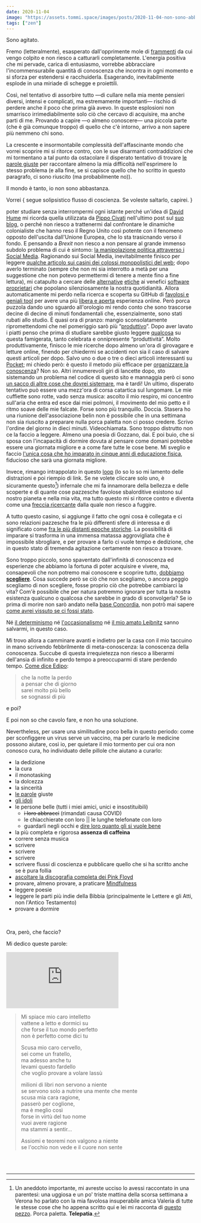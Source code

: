```yaml
---
date: 2020-11-04
image: "https://assets.tommi.space/images/posts/2020-11-04-non-sono-abbastanza.jpg"
tags: ["zen"]
---
```

Sono agitato.

Fremo (letteralmente), esasperato dall'opprimente mole di [frammenti](/frammenti) da cui vengo colpito e non riesco a catturarli completamente. L'energia positiva che mi pervade, carica di entusiasmo, vorrebbe abbracciare l'incommensurabile quantità di conoscenza che incontra in ogni momento e si sforza per estendersi e racchuiderla. Esagerando, inevitabilmente esplode in una miriade di schegge e proiettili.

<!-- more -->

Così, nel tentativo di assorbire tutto —di cullare nella mia mente pensieri diversi, intensi e complicati, ma estremamente importanti— rischio di perdere anche il poco che prima già avevo. In queste esplosioni non smarrisco irrimediabilmente solo ciò che cercavo di acquisire, ma anche parti di me. Provando a capire —o almeno conoscere— una piccola parte (che è già comunque troppo) di quello che c'è intorno, arrivo a non sapere più nemmeno chi sono.

La crescente e insormontabile complessità dell'affascinante mondo che vorrei scoprire mi si ritorce contro, con le sue disarmanti contraddizioni che mi tormentano a tal punto da ostacolare il disperato tentativo di trovare [le parole giuste](/sono-innamorato) per raccontare almeno la mia difficoltà nell'esprimere lo stesso problema (e alla fine, se si capisce quello che ho scritto in questo paragrafo, ci sono riuscito (ma probabilmente no)).

Il mondo è tanto, io non sono abbastanza.

Vorrei { segue solipsistico flusso di coscienza. Se voleste saltarlo, capirei. }

poter studiare senza interrompermi ogni istante perché un'idea di [David Hume](https://www.treccani.it/enciclopedia/david-hume) mi ricorda quella utilizzata da [Pippo Civati](https://www.treccani.it/enciclopedia/pippo-civati) nell'ultimo post sul [suo blog](https://www.ciwati.it), o perché non riesco a trattenermi dal confrontare le dinamiche colonialiste che hanno reso il Regno Unito così potente con il fenomeno opposto dell'uscita dall'Unione Europea, che lo sta trasicnando verso il fondo. E pensando a *Brexit* non riesco a non pensare al grande immenso subdolo problema di cui è sintomo: [la manipolazione politica attraverso i Social Media](https://www.ted.com/talks/carole_cadwalladr_facebook_s_role_in_brexit_and_the_threat_to_democracy). Ragionando sui Social Media, inevitabilmente finisco per leggere [qualche articolo sui casini dei colossi monopolistici del web](https://udm.branchable.com/tags/Internet_Feudalism/); dopo averlo terminato (sempre che non mi sia interrotto a metà per una suggestione che non potevo permettermi di tenere a mente fino a fine lettura), mi catapulto a cercare delle [alternative](https://alternativeto.net) [etiche](https://ethical.net) ai venefici [software proprietari](https://it.wikipedia.org/wiki/Software_proprietario) che popolano silenziosamente la nostra quotidianità. Allora automaticamente mi perdo nella ricerca e scoperta su GitHub di [favolosi e geniali tool](https://github.com/xplosionmind?tab=stars) per avere una più [libera e aperta](/internet-freedom) esperienza online. Però porca puzzola dando uno sguardo all'orologio mi rendo conto che sono trascorse decine di decine di minuti fondamentali che, essenzialmente, sono stati rubati allo studio. È quasi ora di pranzo: mangio sconsolatamente ripromettendomi che nel pomeriggio sarò più “[produttivo](https://nymag.com/strategist/article/best-productivity-books.html)”. Dopo aver lavato i piatti penso che prima di studiare sarebbe giusto leggere [qualcosa](https://zenhabits.net/unoptimizing/) su questa famigerata, tanto celebrata e onnipresente “produttività”. Molto produttivamente, finisco le mie ricerche dopo almeno un'ora di girovagare e letture online, finendo per chiedermi se accidenti non sia il caso di salvare questi articoli per dopo. Salvo uno o due o tre o dieci articoli interessanti su [Pocket](https://getpocket.com); mi chiedo però: è questo il metodo più efficace per [organizzare la conoscenza](/knowledge)? Non so. Altri innumerevoli giri di lancette dopo, sto sistemando un problema nel codice di questo sito e mannaggia però ci sono [un sacco di altre cose che dovrei sistemare](/development#roadmap), ma è tardi! Un ultimo, disperato tentativo può essere una mezz'ora di corsa catartica sul lungomare. Le mie cuffiette sono rotte, vado senza musica: ascolto il mio respiro, mi concentro sull'aria che entra ed esce dai miei polmoni, il movimento del mio petto e il ritmo soave delle mie falcate. Forse sono più tranquillo. Doccia. Stasera ho una riunione dell'associazione belin non è possibile che in una settimana non sia riuscito a preparare nulla porca paletta non ci posso credere. Scrivo l'ordine del giorno in dieci minuti. Videochiamata. Sono troppo distrutto non ce la faccio a leggere. Almeno una poesia di Gozzano, dai. E poi buio, che si sposa con l'incapacità di dormire dovuta al pensare come domani potrebbe essere una giornata migliore e a come fare tutte le cose bene. Mi sveglio e faccio [l'unica cosa che ho imparato in cinque anni di educazione fisica](https://it.wikipedia.org/wiki/Surya_Namaskara), fiducioso che sarà una giornata migliore.

Invece, rimango intrappolato in questo [loop](https://www.yewtu.be/watch?v=RDNVheFtZKc) (lo so lo so mi lamento delle distrazioni e poi riempio di link. Se ne volete cliccare solo uno, è sicuramente questo[^1]) infernale che mi fa innamorare della bellezza e delle scoperte e di quante cose pazzesche favolose sbalorditive esistono sul nostro pianeta e nella mia vita, ma tutto questo mi si ritorce contro e diventa come una [freccia ricercante](https://golarion.altervista.org/wiki/Armi_Magiche#Ricercante) dalla quale non riesco a fuggire.

A tutto questo casino, si aggiunge il fatto che ogni cosa è collegata e ci sono relazioni pazzesche fra le più differenti sfere di interessa e di significato come [fra le più distanti epoche storiche](/Mnemosyne). La possibilità di imparare si trasforma in una immensa matassa aggrovigliata che è impossibile sbrogliare, e per provare a farlo ci vuole tempo e dedizione, che in questo stato di tremenda agitazione certamente non riesco a trovare.

Sono troppo piccolo, sono spaventato dall'infinità di conoscenza ed esperienze che abbiamo la fortuna di poter acquisire e vivere, ma, consapevoli che non potremo mai conoscere e scoprire tutto, [dobbiamo **scegliere**](/vorrei-avere-culo). Cosa succede però se ciò che non scegliamo, o ancora peggio scegliamo di non scegliere, fosse proprio ciò che potrebbe cambiarci la vita? Com'è possibile che per natura potremmo ignorare per tutta la nostra esistenza qualcuno o qualcosa che sarebbe in grado di sconvolgerla? Se io prima di morire non sarò andato nella [base Concordia](https://www.italiantartide.it/st-italo-francese-concordia/), non potrò mai sapere [come avrei vissuto se ci fossi stato](https://blogs.esa.int/concordia/).

Né [il determinismo](https://www.treccani.it/enciclopedia/determinismo) né [l'occasionalismo](https://www.treccani.it/enciclopedia/occasionalismo/) né [il mio amato Leibnitz](https://www.treccani.it/enciclopedia/gottfried-wilhelm-von-leibniz) sanno salvarmi, in questo caso.

Mi trovo allora a camminare avanti e indietro per la casa con il mio taccuino in mano scrivendo febbrilmente di meta-conoscenza: la conoscenza della conoscenza. Succube di questa irrequietezza non riesco a liberarmi dell'ansia di infinito e perdo tempo a preoccuparmi di stare perdendo tempo. [Come dice Edipo](https://youtu.be/m0XJianXNPU):

> che la notte la perdo   
> a pensar che di giorno   
> sarei molto più bello   
> se sognassi di più   

e poi?

E poi non so che cavolo fare, e non ho una soluzione.

Nevertheless, per usare una similitudine poco bella in questo periodo: come per sconfiggere un virus serve un vaccino, ma per curarlo le medicine possono aiutare, così io, per quietare il mio tormento per cui ora non conosco cura, ho individuato delle pillole che aiutano a curarlo:

- la dedizione
- la cura
- il monotasking
- la dolcezza
- la sincerità
- [le parole](/parole) giuste
- [gli idoli](/persone)
- le persone belle (tutti i miei amici, unici e insostituibili)
    - ~~i loro abbracci~~ (rimandati causa COVID)
    - le chiacchierate con loro \|\| le lunghe telefonate con loro
    - guardarli negli occhi e [dire loro quanto gli si vuole bene](https://youtu.be/dDW6FYdIoYE?t=2388)
- la più completa e rigorosa **assenza di caffeina**
- correre senza musica
- scrivere
- scrivere
- scrivere
- scrivere flussi di coscienza e pubblicare quello che si ha scritto anche se è pura follia
- [ascoltare la discografia completa dei Pink Floyd](https://www.youtube.com/playlist?list=PLBkthi_tM9KfHsVxSA63wUq3LFDV7xbfc)
- provare, almeno provare, a praticare [Mindfulness](https://it.wikipedia.org/wiki/Mindfulness)
- leggere poesie
- leggere le parti più indie della Bibbia (principalmente le Lettere e gli Atti, non l'Antico Testamento)
- provare a dormire

<br>

Ora, però, che faccio?

Mi dedico queste parole:

<div class="embed-container"><iframe src="https://www.youtube-nocookie.com/embed/o4FS5Qi6HF0" frameborder="0" allow="accelerometer; autoplay; clipboard-write; encrypted-media; gyroscope; picture-in-picture" allowfullscreen></iframe></div>

> Mi spiace mio caro intelletto   
> vattene a letto e dormici su   
> che forse il tuo mondo perfetto   
> non è perfetto come dici tu   
>
> Scusa mio caro cervello,   
> sei come un fratello,   
> ma adesso anche tu   
> levami questo fardello   
> che voglio provare a volare lassù
>
> milioni di libri non servono a niente   
> se servono solo a nutrire una mente che mente   
> scusa mia cara ragione,   
> passerò per coglione,   
> ma è meglio così   
> forse in virtù del tuo nome   
> vuoi avere ragione   
> ma stammi a sentir…   
>
> Assiomi e teoremi non valgono a niente   
> se l'occhio non vede e il cuore non sente

<br>
<br>

---

[^1]: Un aneddoto importante, mi avreste ucciso lo avessi raccontato in una parentesi: una uggiosa e un po' triste mattina della scorsa settimana a Verona ho parlato con la mia favolosa insuperabile amica Valeria di tutte le stesse cose che ho appena scritto qui e lei mi racconta di [questo pezzo](https://www.yewtu.be/watch?v=RDNVheFtZKc). Porca paletta. **Telepatia**.